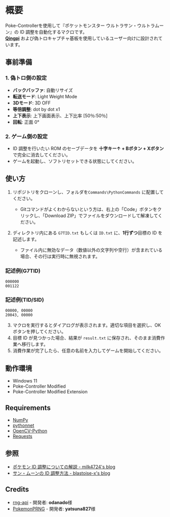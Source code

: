 # 概要

Poke-Controllerを使用して『ポケットモンスター ウルトラサン・ウルトラムーン』の ID 調整を自動化するマクロです。  
[**Qingpi**](https://github.com/U-1F992/qingpi) および偽トロキャプチャ基板を使用しているユーザー向けに設計されています。

## 事前準備

### 1. 偽トロ側の設定

- **バックバッファ**: 自動リサイズ  
- **転送モード**: Light Weight Mode  
- **3Dモード**: 3D OFF  
- **等倍調整**: dot by dot x1  
- **上下表示**: 上下画面表示、上下比率 [50％:50％]  
- **回転**: 正面 0°  

### 2. ゲーム側の設定

- ID 調整を行いたい ROM のセーブデータを **十字キー↑ + Bボタン + Xボタン** で完全に消去してください。
- ゲームを起動し、ソフトリセットできる状態にしてください。

## 使い方

1. リポジトリをクローンし、フォルダを`Commands\PythonCommands` に配置してください。
    - Gitコマンドがよくわからないという方は、右上の「Code」ボタンをクリックし、「Download ZIP」でファイルをダウンロードして解凍してください。

2. ディレクトリ内にある `G7TID.txt` もしくは `ID.txt` に、**1行ずつ**目標の ID を記述します。 　
    - ファイル内に無効なデータ（数値以外の文字列や空行）が含まれている場合、その行は実行時に無視されます。  

### 記述例(G7TID)

```plaintext
000000
001122
```

### 記述例(TID/SID)

```plaintext
00000, 00000
20043, 00000
```

3. マクロを実行するとダイアログが表示されます。適切な項目を選択し、OK ボタンを押してください。  
4. 目標 ID が見つかった場合、結果が `result.txt` に保存され、そのまま消費作業へ移行します。  
5. 消費作業が完了したら、任意の名前を入力してゲームを開始してください。  

## 動作環境

- Windows 11
- Poke-Controller Modified
- Poke-Controller Modified Extension

## Requirements

- [NumPy](https://github.com/numpy/numpy)
- [pythonnet](https://github.com/pythonnet/pythonnet)
- [OpenCV-Python](https://github.com/opencv/opencv-python)
- [Requests](https://github.com/psf/requests)

## 参照

- [ポケモン ID 調整についての解説 - milk4724's blog](https://milk4724.hatenadiary.org/entry/2021/08/21/00000000)
- [サン・ムーンの ID 調整方法 - blastoise-x's blog](https://blastoise-x.hatenablog.com/entry/SM-ID-RNG)

## Credits

- [rng-api](https://github.com/odanado/rng-api) - 開発者: **odanado**様
- [PokemonPRNG](https://github.com/yatsuna827/PokemonPRNG) - 開発者: **yatsuna827**様
